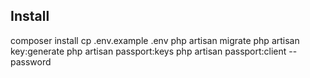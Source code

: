 ## Install

composer install
cp .env.example .env
php artisan migrate
php artisan key:generate
php artisan passport:keys
php artisan passport:client --password

